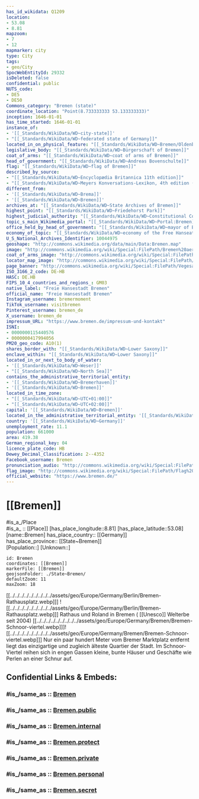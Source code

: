```yaml
---
has_id_wikidata: Q1209
location:
- 53.08
- 8.81
mapzoom:
- 7
- 12
mapmarker: city
type: City
tags:
- geo/City
SpocWebEntityId: 29332
isDeleted: false
confidential: public
NUTS_code:
- DE5
- DE50
Commons_category: "Bremen (state)"
coordinate_location: "Point(8.733333333 53.133333333)"
inception: 1646-01-01
has_time_started: 1646-01-01
instance_of:
- '[[_Standards/WikiData/WD~city-state]]'
- "[[_Standards/WikiData/WD~federated state of Germany]]"
located_in_on_physical_feature: "[[_Standards/WikiData/WD~Bremen/Oldenburg Metropolitan Region]]"
legislative_body: "[[_Standards/WikiData/WD~Bürgerschaft of Bremen]]"
coat_of_arms: "[[_Standards/WikiData/WD~coat of arms of Bremen]]"
head_of_government: "[[_Standards/WikiData/WD~Andreas Bovenschulte]]"
flag: "[[_Standards/WikiData/WD~flag of Bremen]]"
described_by_source:
- "[[_Standards/WikiData/WD~Encyclopædia Britannica 11th edition]]"
- "[[_Standards/WikiData/WD~Meyers Konversations-Lexikon, 4th edition (1885–1890)]]"
different_from:
- '[[_Standards/WikiData/WD~Brema]]'
- '[[_Standards/WikiData/WD~Bremen]]'
archives_at: "[[_Standards/WikiData/WD~State Archives of Bremen]]"
highest_point: "[[_Standards/WikiData/WD~Friedehorst Park]]"
highest_judicial_authority: "[[_Standards/WikiData/WD~Constitutional Court of the Free Hanseatic City of Bremen]]"
topic_s_main_Wikimedia_portal: "[[_Standards/WikiData/WD~Portal:Bremen]]"
office_held_by_head_of_government: "[[_Standards/WikiData/WD~mayor of Bremen]]"
economy_of_topic: "[[_Standards/WikiData/WD~economy of the Free Hanseatic City of Bremen]]"
U_S_National_Archives_Identifier: 10044975
geoshape: "http://commons.wikimedia.org/data/main/Data:Bremen.map"
image: "http://commons.wikimedia.org/wiki/Special:FilePath/Bremen%20aerial%20view%209.JPG"
coat_of_arms_image: "http://commons.wikimedia.org/wiki/Special:FilePath/Bremen%20greater%20coat%20of%20arms.svg"
locator_map_image: "http://commons.wikimedia.org/wiki/Special:FilePath/Locator%20map%20Bremen%20in%20Germany.svg"
page_banner: "http://commons.wikimedia.org/wiki/Special:FilePath/Vegesack%20banner%20Waterfront.jpg"
ISO_3166_2_code: DE-HB
HASC: DE.HB
FIPS_10_4_countries_and_regions_: GM03
native_label: "Freie Hansestadt Bremen"
official_name: "Freie Hansestadt Bremen"
Instagram_username: bremermoment
TikTok_username: visitbremen
Pinterest_username: bremen_de
X_username: bremen_de
impressum_URL: "https://www.bremen.de/impressum-und-kontakt"
ISNI:
- 0000000115440576
- 0000000417994056
PM20_geo_code: A10(1)
shares_border_with: "[[_Standards/WikiData/WD~Lower Saxony]]"
enclave_within: "[[_Standards/WikiData/WD~Lower Saxony]]"
located_in_or_next_to_body_of_water:
- '[[_Standards/WikiData/WD~Weser]]'
- "[[_Standards/WikiData/WD~North Sea]]"
contains_the_administrative_territorial_entity:
- '[[_Standards/WikiData/WD~Bremerhaven]]'
- '[[_Standards/WikiData/WD~Bremen]]'
located_in_time_zone:
- "[[_Standards/WikiData/WD~UTC+01:00]]"
- "[[_Standards/WikiData/WD~UTC+02:00]]"
capital: '[[_Standards/WikiData/WD~Bremen]]'
located_in_the_administrative_territorial_entity: '[[_Standards/WikiData/WD~Germany]]'
country: '[[_Standards/WikiData/WD~Germany]]'
unemployment_rate: 11.1
population: 661000
area: 419.38
German_regional_key: 04
licence_plate_code: HB
Dewey_Decimal_Classification: 2--4352
Facebook_username: Bremen
pronunciation_audio: "http://commons.wikimedia.org/wiki/Special:FilePath/Bremen.ogg"
flag_image: "http://commons.wikimedia.org/wiki/Special:FilePath/Flag%20of%20Bremen.svg"
official_website: "https://www.bremen.de/"
---
```


# [[Bremen]]

#is_a_/Place  
#is_a_ :: [[Place]] 
[has_place_longitude::8.81] 
[has_place_latitude::53.08] 
[name::Bremen] 
has_place_country:: [[Germany]]  
has_place_province:: [[State~Bremen]]  
[Population::] 
[Unknown::] 


```leaflet
id: Bremen
coordinates: [[Bremen]] 
markerFile: [[Bremen]] 
geojsonFolder: ./State~Bremen/
defaultZoom: 11 
maxZoom: 18
```

[[../../../../../../../../../assets/geo/Europe/Germany/Berlin/Bremen-Rathausplatz.webp]]] ![[../../../../../../../../../assets/geo/Europe/Germany/Berlin/Bremen-Rathausplatz.webp]]] 
Rathaus und Roland in Bremen ( [[Unesco]] Welterbe seit 2004) 
[[../../../../../../../../../assets/geo/Europe/Germany/Bremen/Bremen-Schnoor-viertel.webp]]]![[../../../../../../../../../assets/geo/Europe/Germany/Bremen/Bremen-Schnoor-viertel.webp]]]
Nur ein paar hundert Meter vom Bremer Marktplatz entfernt 
liegt das einzigartige und zugleich älteste Quartier der Stadt. 
Im Schnoor-Viertel reihen sich in engen Gassen kleine, bunte Häuser und Geschäfte 
wie Perlen an einer Schnur auf. 


## Confidential Links & Embeds: 

### #is_/same_as :: [Bremen](/_Standards/Earth/Continent/Europe/Europe~Central/Germany/Germany~West/State~Bremen/cities~Bremen/Bremen.md) 

### #is_/same_as :: [Bremen.public](/_public/Earth/Continent/Europe/Europe~Central/Germany/Germany~West/State~Bremen/cities~Bremen/Bremen.public.md) 

### #is_/same_as :: [Bremen.internal](/_internal/Earth/Continent/Europe/Europe~Central/Germany/Germany~West/State~Bremen/cities~Bremen/Bremen.internal.md) 

### #is_/same_as :: [Bremen.protect](/_protect/Earth/Continent/Europe/Europe~Central/Germany/Germany~West/State~Bremen/cities~Bremen/Bremen.protect.md) 

### #is_/same_as :: [Bremen.private](/_private/Earth/Continent/Europe/Europe~Central/Germany/Germany~West/State~Bremen/cities~Bremen/Bremen.private.md) 

### #is_/same_as :: [Bremen.personal](/_personal/Earth/Continent/Europe/Europe~Central/Germany/Germany~West/State~Bremen/cities~Bremen/Bremen.personal.md) 

### #is_/same_as :: [Bremen.secret](/_secret/Earth/Continent/Europe/Europe~Central/Germany/Germany~West/State~Bremen/cities~Bremen/Bremen.secret.md)

